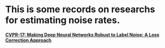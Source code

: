 # This is some records on researchs for estimating noise rates.

#### [CVPR-17: Making Deep Neural Networks Robust to Label Noise: A Loss Correction Approach](https://arxiv.org/pdf/1609.03683.pdf)
